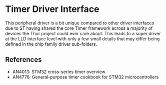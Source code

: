 # Timer Driver Interface
This peripheral driver is a bit unique compared to other driver interfaces due to ST having shared the core Timer framework across a majority of
devices the Thor project could ever care about. This leads to a super driver at the LLD interface level with only a few small details that may
differ being defined in the chip family driver sub-folders.

## References
- AN4013: STM32 cross-series timer overview
- AN4776: General-purpose timer cookbook for STM32 microcontrollers